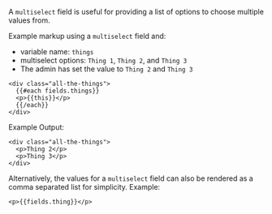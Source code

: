 A `multiselect` field is useful for providing a list of options to choose multiple values from.

Example markup using a `multiselect` field and:
- variable name: `things`
- multiselect options: `Thing 1`, `Thing 2`, and `Thing 3`
- The admin has set the value to `Thing 2` and `Thing 3`

```
<div class="all-the-things">
  {{#each fields.things}}
  <p>{{this}}</p>
  {{/each}}
</div>
```

Example Output:
```
<div class="all-the-things">
  <p>Thing 2</p>
  <p>Thing 3</p>
</div>
```

Alternatively, the values for a `multiselect` field can also be rendered as a comma separated list for simplicity. Example:
```
<p>{{fields.thing}}</p>
```

